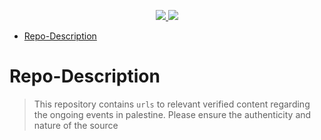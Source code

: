 <p align="center">
<a href="https://badge.techforpalestine.org/default" target="_blank">
<img src="https://badge.techforpalestine.org/default"></img>
<img src="https://i.postimg.cc/LXSrbnwz/New-Project.jpg">
</a>
</p>

- [Repo-Description](#repo-description)

# Repo-Description 

> This repository contains `urls` to relevant verified content regarding the ongoing events in palestine. Please ensure the authenticity and nature of the source


 